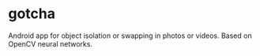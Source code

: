 # gotcha
Android app for object isolation or swapping in photos or videos. Based on OpenCV neural networks.
